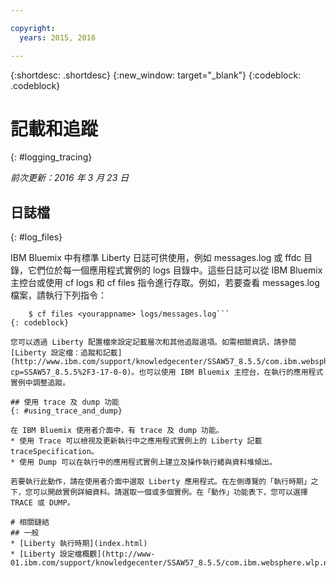 ```yaml
---

copyright:
  years: 2015, 2016

---
```


{:shortdesc: .shortdesc}
{:new_window: target="_blank"}
{:codeblock: .codeblock}

# 記載和追蹤
{: #logging_tracing}

*前次更新：2016 年 3 月 23 日*

## 日誌檔
{: #log_files}

IBM Bluemix 中有標準 Liberty 日誌可供使用，例如 messages.log 或 ffdc 目錄，它們位於每一個應用程式實例的 logs 目錄中。這些日誌可以從 IBM Bluemix 主控台或使用 cf logs 和 cf files 指令進行存取。例如，若要查看 messages.log 檔案，請執行下列指令：
```
    $ cf files <yourappname> logs/messages.log```
{: codeblock}

您可以透過 Liberty 配置檔來設定記載層次和其他追蹤選項。如需相關資訊，請參閱 [Liberty 設定檔：追蹤和記載](http://www.ibm.com/support/knowledgecenter/SSAW57_8.5.5/com.ibm.websphere.wlp.nd.multiplatform.doc/ae/rwlp_logging.html?cp=SSAW57_8.5.5%2F3-17-0-0)。也可以使用 IBM Bluemix 主控台，在執行的應用程式實例中調整追蹤。

## 使用 trace 及 dump 功能
{: #using_trace_and_dump}

在 IBM Bluemix 使用者介面中，有 trace 及 dump 功能。
* 使用 Trace 可以檢視及更新執行中之應用程式實例上的 Liberty 記載 traceSpecification。
* 使用 Dump 可以在執行中的應用程式實例上建立及操作執行緒與資料堆傾出。

若要執行此動作，請在使用者介面中選取 Liberty 應用程式。在左側導覽的「執行時期」之下，您可以開啟實例詳細資料。請選取一個或多個實例。在「動作」功能表下，您可以選擇 TRACE 或 DUMP。

# 相關鏈結
## 一般
* [Liberty 執行時期](index.html)
* [Liberty 設定檔概觀](http://www-01.ibm.com/support/knowledgecenter/SSAW57_8.5.5/com.ibm.websphere.wlp.nd.doc/ae/cwlp_about.html)
